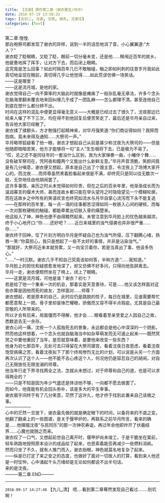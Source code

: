 ```yaml
---
title: 【沈谢】溯月第二章（谢衣重生/坑中）
date: 2016-07-19 13:58:32
tags: [古剑二, 沈谢, 沈夜, 谢衣, 沈谢沈]
categories: [Text]
---
```


<p dir="ltr"  >第二章.惶惶.<br />那白袍祭司都发现了谢衣的异样，说到一半的话忽地消了音，小心翼翼道:“大人？”<br />谢衣眨了眨眼睛，又眨了眨，眼前一切分毫未变，还是他……睽闱近百年的故乡。<br />他疲惫地挥了挥手，让对方下去，而后闭上眼睛。<br />这究竟是怎么回事？如此时隔百年几已不敢触碰，触之即如利刺的往昔岁月竟如此真切地呈现在眼前，真切得几乎让他觉得……如此荒谬仿佛一场笑话。<br />――这是哪里？<br />――这是流月城，是他的家。<br />谢衣觉得自己一向不算笨的大脑此时就像是瘫痪了一般杂乱毫无章法，许多个念头在脑海里翻来覆去地来回纠缠几乎成了一团乱麻――怎么都理不清。甚至连他自己到底在想什么都分辨不出。<br />时间在这样的混乱中便更显得毫无意义――大概是已经过去了很久了，沈夜那边已经来人催了不下三次，均在得不到他回复后便苦笑走了，最后还是华月亲自过来，告诉他大家已经散了。<br />谢衣揉了揉额头，方才勉强打起精神来，对华月强笑道:“你们商议得如何？我猝而抱病，竟未来得及通知……大祭司一声。”<br />华月略带狐疑看了他一眼，谢衣才想起自己从前是甚少称沈夜为大祭司的――但是他随即暗暗苦笑，他方才能够将一句“主人”生生咽将下去，已是极为不易了。<br />“哎，总之还不是同往年的一套没什么区别，我为大家弹奏一曲，小曦伴个舞……没有破军祭司在，凭阿夜和瞳两个又能出什么新鲜主意。”华月声音清脆，笑颜间竟是有几分嗔意，谢衣便又想起，原本是自己出了个馊主意，令沈夜上了场博大家开心的。而沈夜……而师尊虽然黑着脸看起来很是不满，却终究只是同以往无数次一般，无奈地任由他胡闹罢了。<br />这许多事情，亲历之时从未觉得如何珍贵，但在之后的百余年里，他渐渐成长而为温润寡言的偃术大师，甚而连故乡都只能在举头望月之时隐隐望见一个模糊轮廓，而在这故乡之中所有的笑语欢言也终究如流水与月华自掌心流泻而下永不能复追――在那样的百年里，每一点一滴的往事都苦涩得如同一枚嵌入心间的硬核，而每一次对那枚硬核的触碰，都能牵累出切肤入骨的痛楚来。<br />他这般入了神，神色也便不由得黯然起来。未曾注意到华月脸上的忧色越来越浓，终于小心地开口:“你……还好吧？……近日来城里的浊气侵袭也并非很严重……你……”<br />谢衣终于回神，怔了片刻方明白华月是怀疑自己也为浊气所侵，压下翻腾心绪，扬唇一笑:“你莫担心，我只是想起了一些不太好的事情，并非是沾染浊气。”<br />“那就好，大祭司近来本就劳累，又一向宝贝着你，若是当真出了事，他该多伤心。”<br />“……”一时沉默。谢衣几乎不知自己究竟该如何答，半晌方道:“……我知道。”<br />华月脸上的担忧和疑惑愈发地深了，却又仿佛不好多问，只得向他告辞离去。<br />华月一走，谢衣便颓然坐在了椅上，闭上了眼睛。<br />――这里是流月城，可他是谁？谢衣？初七？<br />若是给了他一个重来一次的机会，那着实是天意善待，可是……他又该怎样面对这些亦算是因他而死的故友，怎样面对……师尊？<br />谢衣想起，若是原本的自己，此时应仍是跳脱的性子，每日在城里，见谁需要帮忙都愿意帮上一把。骨子里却是锋芒耀眼，骄傲而又容不得半点瑕疵，尤其是自己最崇敬的人所带来的。<br />所以才会有后来，局面僵而不得解，他才会……眼看着至亲至爱之人因自己之故，悉数逝去无一余存。<br />谢衣心间一痛，沈夜一个人孤独死去的景象，永远都会是他心中深深的一个阴影。<br />然而他这样想着，一个念头也就自脑海当中如杂草萌发而无可遏止起来――既然冥冥之中要他重回了当年，是否就意味着，是要他来改变一些东西？<br />他身为初七那百年，无处可去只得留在大祭司寝宫，看着沈夜日夜思虑，看着沈夜饱受病痛之苦，看着沈夜拟下了那个终局惨烈无比的计划，可以说是从另一个方面再次认识了这个人――他不能不去心疼这个人，何况他仍是容忍自己的胡闹，对自己无限放任无限宠溺的师尊。<br />他当年行走下界寻找两全之法，怎就从未想过，对于师尊和自己的道，也是可以求得两全的？<br />――只是不知是因为年少气盛还是体谅他不够，一向都不愿去做罢了。<br />而如今，他竟能有机会回头弥补，该是多大的平生幸事。<br />谢衣眉宇间终于有了几分笑意，茫然了这许久，他才终于找到此番来自己该做之事。<br />――――――<br />心中的茫然一旦放下，谢衣最先做的就是确定眼下的时间，以备将来的不虞之变。<br />他翻了翻桌上的一些图谱，是关于偃甲炉的，再联系之前华月所言，看来的确是……他撺掇沈夜“与民同乐”的那一次神农寿诞，再过年余他即炸开了伏羲结界……心魔也就随之而来。<br />谢衣叹了一口气，又想起前世自己离开时，偃甲炉尚未竣工，于是干脆坐在案前，轻车熟路地按照原本设计的成品绘了起来，也思索着能否再减少一些燃料消耗。<br />然而只坐了不久，就有人推门而入，谢衣抬眼，神色就莫名地复杂了起来。<br />――纵是已打定了来之安之的态度，也做好了面对一切故人的打算，看到来人他还是一时怔忡，心中涌起千头万绪却是无论如何都说不出半句话。<br />来的是沈夜。<br />―――第二章.END―――</p>

<!-- more -->

---

`2016-09-17 14:27:48` 【九儿\_清】 唔....看到第二章蓦然发现自己看过........别坑啊！
